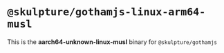 # `@skulpture/gothamjs-linux-arm64-musl`

This is the **aarch64-unknown-linux-musl** binary for `@skulpture/gothamjs`
